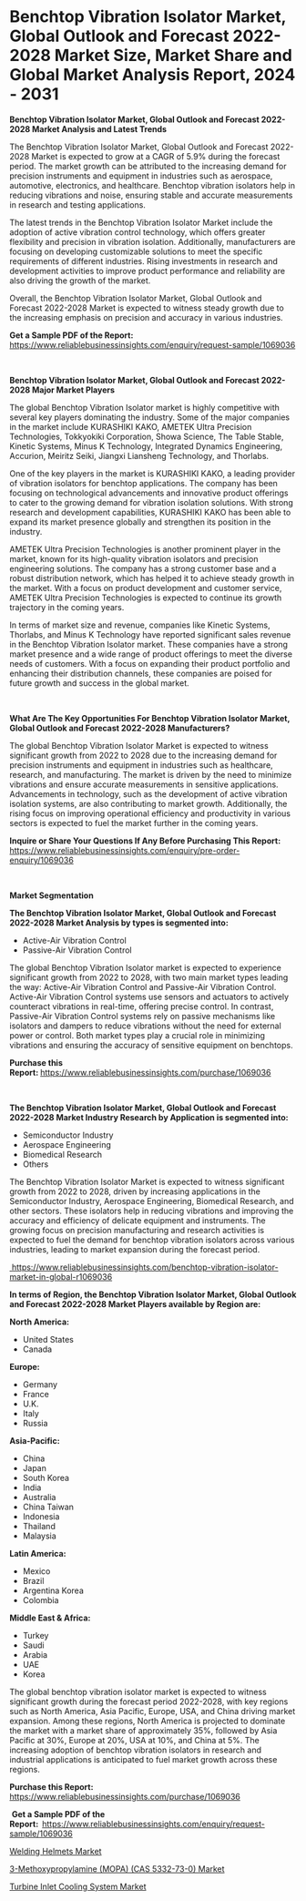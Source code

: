<p><h1>Benchtop Vibration Isolator Market, Global Outlook and Forecast 2022-2028 Market Size, Market Share and Global Market Analysis Report, 2024 - 2031</h1></p><p><strong>Benchtop Vibration Isolator Market, Global Outlook and Forecast 2022-2028 Market Analysis and Latest Trends</strong></p>
<p><p>The Benchtop Vibration Isolator Market, Global Outlook and Forecast 2022-2028 Market is expected to grow at a CAGR of 5.9% during the forecast period. The market growth can be attributed to the increasing demand for precision instruments and equipment in industries such as aerospace, automotive, electronics, and healthcare. Benchtop vibration isolators help in reducing vibrations and noise, ensuring stable and accurate measurements in research and testing applications.</p><p>The latest trends in the Benchtop Vibration Isolator Market include the adoption of active vibration control technology, which offers greater flexibility and precision in vibration isolation. Additionally, manufacturers are focusing on developing customizable solutions to meet the specific requirements of different industries. Rising investments in research and development activities to improve product performance and reliability are also driving the growth of the market.</p><p>Overall, the Benchtop Vibration Isolator Market, Global Outlook and Forecast 2022-2028 Market is expected to witness steady growth due to the increasing emphasis on precision and accuracy in various industries.</p></p>
<p><strong>Get a Sample PDF of the Report:&nbsp;</strong> <a href="https://www.reliablebusinessinsights.com/enquiry/request-sample/1069036">https://www.reliablebusinessinsights.com/enquiry/request-sample/1069036</a></p>
<p>&nbsp;</p>
<p><strong>Benchtop Vibration Isolator Market, Global Outlook and Forecast 2022-2028 Major Market Players</strong></p>
<p><p>The global Benchtop Vibration Isolator market is highly competitive with several key players dominating the industry. Some of the major companies in the market include KURASHIKI KAKO, AMETEK Ultra Precision Technologies, Tokkyokiki Corporation, Showa Science, The Table Stable, Kinetic Systems, Minus K Technology, Integrated Dynamics Engineering, Accurion, Meiritz Seiki, Jiangxi Liansheng Technology, and Thorlabs.</p><p>One of the key players in the market is KURASHIKI KAKO, a leading provider of vibration isolators for benchtop applications. The company has been focusing on technological advancements and innovative product offerings to cater to the growing demand for vibration isolation solutions. With strong research and development capabilities, KURASHIKI KAKO has been able to expand its market presence globally and strengthen its position in the industry.</p><p>AMETEK Ultra Precision Technologies is another prominent player in the market, known for its high-quality vibration isolators and precision engineering solutions. The company has a strong customer base and a robust distribution network, which has helped it to achieve steady growth in the market. With a focus on product development and customer service, AMETEK Ultra Precision Technologies is expected to continue its growth trajectory in the coming years.</p><p>In terms of market size and revenue, companies like Kinetic Systems, Thorlabs, and Minus K Technology have reported significant sales revenue in the Benchtop Vibration Isolator market. These companies have a strong market presence and a wide range of product offerings to meet the diverse needs of customers. With a focus on expanding their product portfolio and enhancing their distribution channels, these companies are poised for future growth and success in the global market.</p></p>
<p>&nbsp;</p>
<p><strong>What Are The Key Opportunities For Benchtop Vibration Isolator Market, Global Outlook and Forecast 2022-2028 Manufacturers?</strong></p>
<p><p>The global Benchtop Vibration Isolator Market is expected to witness significant growth from 2022 to 2028 due to the increasing demand for precision instruments and equipment in industries such as healthcare, research, and manufacturing. The market is driven by the need to minimize vibrations and ensure accurate measurements in sensitive applications. Advancements in technology, such as the development of active vibration isolation systems, are also contributing to market growth. Additionally, the rising focus on improving operational efficiency and productivity in various sectors is expected to fuel the market further in the coming years.</p></p>
<p><strong>Inquire or Share Your Questions If Any Before Purchasing This Report:</strong> <a href="https://www.reliablebusinessinsights.com/enquiry/pre-order-enquiry/1069036">https://www.reliablebusinessinsights.com/enquiry/pre-order-enquiry/1069036</a></p>
<p>&nbsp;</p>
<p><strong>Market Segmentation</strong></p>
<p><strong>The Benchtop Vibration Isolator Market, Global Outlook and Forecast 2022-2028 Market Analysis by types is segmented into:</strong></p>
<p><ul><li>Active-Air Vibration Control</li><li>Passive-Air Vibration Control</li></ul></p>
<p><p>The global Benchtop Vibration Isolator market is expected to experience significant growth from 2022 to 2028, with two main market types leading the way: Active-Air Vibration Control and Passive-Air Vibration Control. Active-Air Vibration Control systems use sensors and actuators to actively counteract vibrations in real-time, offering precise control. In contrast, Passive-Air Vibration Control systems rely on passive mechanisms like isolators and dampers to reduce vibrations without the need for external power or control. Both market types play a crucial role in minimizing vibrations and ensuring the accuracy of sensitive equipment on benchtops.</p></p>
<p><strong>Purchase this Report:&nbsp;</strong><a href="https://www.reliablebusinessinsights.com/purchase/1069036">https://www.reliablebusinessinsights.com/purchase/1069036</a></p>
<p>&nbsp;</p>
<p><strong>The Benchtop Vibration Isolator Market, Global Outlook and Forecast 2022-2028 Market Industry Research by Application is segmented into:</strong></p>
<p><ul><li>Semiconductor Industry</li><li>Aerospace Engineering</li><li>Biomedical Research</li><li>Others</li></ul></p>
<p><p>The Benchtop Vibration Isolator Market is expected to witness significant growth from 2022 to 2028, driven by increasing applications in the Semiconductor Industry, Aerospace Engineering, Biomedical Research, and other sectors. These isolators help in reducing vibrations and improving the accuracy and efficiency of delicate equipment and instruments. The growing focus on precision manufacturing and research activities is expected to fuel the demand for benchtop vibration isolators across various industries, leading to market expansion during the forecast period.</p></p>
<p><a href="https://www.reliablebusinessinsights.com/benchtop-vibration-isolator-market-in-global-r1069036">&nbsp;https://www.reliablebusinessinsights.com/benchtop-vibration-isolator-market-in-global-r1069036</a></p>
<p><strong>In terms of Region, the Benchtop Vibration Isolator Market, Global Outlook and Forecast 2022-2028 Market Players available by Region are:</strong></p>
<p>
    <p> <strong> North America: </strong>
        <ul>
            <li>United States</li>
            <li>Canada</li>
        </ul>
        </p> 
    <p> <strong> Europe: </strong>
        <ul>
            <li>Germany</li>
            <li>France</li>
            <li>U.K.</li>
            <li>Italy</li>
            <li>Russia</li>
        </ul>
        </p> 
    <p> <strong> Asia-Pacific: </strong>
        <ul>
            <li>China</li>
            <li>Japan</li>
            <li>South Korea</li>
            <li>India</li>
            <li>Australia</li>
            <li>China Taiwan</li>
            <li>Indonesia</li>
            <li>Thailand</li>
            <li>Malaysia</li>
        </ul>
        </p> 
    <p> <strong> Latin America: </strong>
        <ul>
            <li>Mexico</li>
            <li>Brazil</li>
            <li>Argentina Korea</li>
            <li>Colombia</li>
        </ul>
        </p> 
    <p> <strong> Middle East & Africa: </strong>
        <ul>
            <li>Turkey</li>
            <li>Saudi</li>
            <li>Arabia</li>
            <li>UAE</li>
            <li>Korea</li>
        </ul>
    </p>
    </p>
<p><p>The global benchtop vibration isolator market is expected to witness significant growth during the forecast period 2022-2028, with key regions such as North America, Asia Pacific, Europe, USA, and China driving market expansion. Among these regions, North America is projected to dominate the market with a market share of approximately 35%, followed by Asia Pacific at 30%, Europe at 20%, USA at 10%, and China at 5%. The increasing adoption of benchtop vibration isolators in research and industrial applications is anticipated to fuel market growth across these regions.</p></p>
<p><strong>Purchase this Report: </strong><a href="https://www.reliablebusinessinsights.com/purchase/1069036">https://www.reliablebusinessinsights.com/purchase/1069036</a></p>
<p>&nbsp;<strong>Get a Sample PDF of the Report:&nbsp;&nbsp;</strong><a href="https://www.reliablebusinessinsights.com/enquiry/request-sample/1069036">https://www.reliablebusinessinsights.com/enquiry/request-sample/1069036</a></p>
<p><strong></strong></p>
<p><p><a href="https://github.com/verajwilson971/Market-Research-Report-List-1/blob/main/welding-helmets-market.md">Welding Helmets Market</a></p><p><a href="https://github.com/jakobeblake56/Market-Research-Report-List-1/blob/main/3-methoxypropylamine-mopa-cas-5332-73-0-market.md">3-Methoxypropylamine (MOPA) (CAS 5332-73-0) Market</a></p><p><a href="https://github.com/josephpullman6599/Market-Research-Report-List-1/blob/main/turbine-inlet-cooling-system-market.md">Turbine Inlet Cooling System Market</a></p></p>
